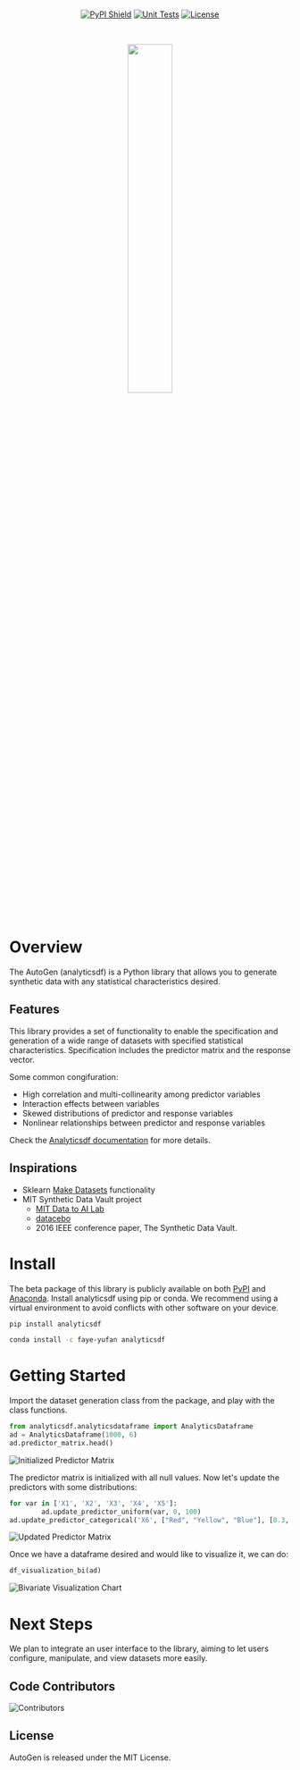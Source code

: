 <div align="center">
<br/>

[![PyPI Shield](https://img.shields.io/pypi/v/analyticsdf?color=blue)](https://pypi.org/project/analyticsdf/)
[![Unit Tests](https://github.com/Faye-yufan/analytics-dataset/actions/workflows/unit.yml/badge.svg?branch=main)](https://github.com/Faye-yufan/analytics-dataset/actions/workflows/unit.yml?query=branch%3Amain)
[![License](https://img.shields.io/github/license/Faye-yufan/analytics-dataset)](https://github.com/Faye-yufan/analytics-dataset/blob/edit-readme/LICENSE)

<div align="center">
<br/>
<p align="center">
<a href="https://github.com/Faye-yufan/analytics-dataset/">
<img align="center" width=40% src="https://github.com/Faye-yufan/analytics-dataset/blob/main/docs/images/autogen-logo.png"></img>
</a>
</p>
</div>

</div>

# Overview
The AutoGen (analyticsdf) is a Python library that allows you to generate synthetic data with any statistical characteristics desired.

## Features
This library provides a set of functionality to enable the specification and generation of a wide range of datasets with specified statistical characteristics. Specification includes the predictor matrix and the response vector.

Some common congifuration:
* High correlation and multi-collinearity among predictor variables
* Interaction effects between variables
* Skewed distributions of predictor and response variables
* Nonlinear relationships between predictor and response variables

Check the [Analyticsdf documentation](https://faye-yufan.github.io/analytics-dataset/) for more details.

## Inspirations
* Sklearn [Make Datasets](https://scikit-learn.org/stable/datasets/sample_generators.html) functionality
* MIT Synthetic Data Vault project
  * [MIT Data to AI Lab](https://dai.lids.mit.edu/)
  * [datacebo](https://datacebo.com/)
  * 2016 IEEE conference paper, The Synthetic Data Vault. 


# Install
The beta package of this library is publicly available on both [PyPI](https://pypi.org/project/analyticsdf/) and [Anaconda](https://anaconda.org/faye-yufan/analyticsdf).
Install analyticsdf using pip or conda. We recommend using a virtual environment to avoid conflicts with other software on your device.

```bash
pip install analyticsdf
```

```bash
conda install -c faye-yufan analyticsdf
```

# Getting Started
Import the dataset generation class from the package, and play with the class functions.

```python
from analyticsdf.analyticsdataframe import AnalyticsDataframe
ad = AnalyticsDataframe(1000, 6)
ad.predictor_matrix.head()
```

![Initialized Predictor Matrix](https://github.com/Faye-yufan/analytics-dataset/blob/main/docs/images/initialized-predictor-matrix.png)

The predictor matrix is initialized with all null values.
Now let's update the predictors with some distributions:

```python
for var in ['X1', 'X2', 'X3', 'X4', 'X5']:
        ad.update_predictor_uniform(var, 0, 100)
ad.update_predictor_categorical('X6', ["Red", "Yellow", "Blue"], [0.3, 0.4, 0.3])
```

![Updated Predictor Matrix](https://github.com/Faye-yufan/analytics-dataset/blob/main/docs/images/updated-predictor-matrix.png)

Once we have a dataframe desired and would like to visualize it, we can do:

```python
df_visualization_bi(ad)
```

![Bivariate Visualization Chart](https://github.com/Faye-yufan/analytics-dataset/blob/main/docs/images/bivariate-vis.png)


# Next Steps
We plan to integrate an user interface to the library, aiming to let users configure, manipulate, and view datasets more easily.


## Code Contributors
![Contributors](https://github.com/Faye-yufan/analytics-dataset/blob/main/docs/images/contributors.png)

## License
AutoGen is released under the MIT License.





